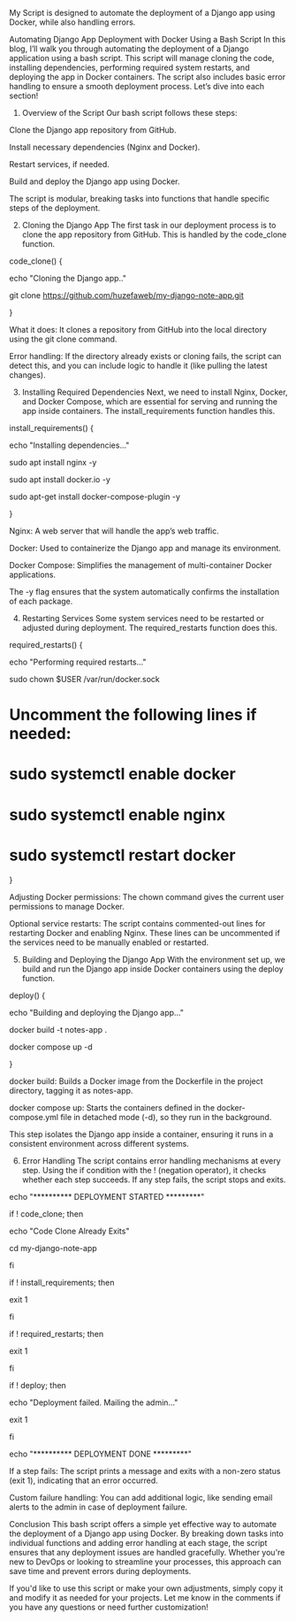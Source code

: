 My Script is designed to automate the deployment of a Django app using Docker, while also handling errors.

Automating Django App Deployment with Docker Using a Bash Script
In this blog, I’ll walk you through automating the deployment of a Django application using a bash script. This script will manage cloning the code, installing dependencies, performing required system restarts, and deploying the app in Docker containers. The script also includes basic error handling to ensure a smooth deployment process. Let’s dive into each section!

1. Overview of the Script
Our bash script follows these steps:

Clone the Django app repository from GitHub.

Install necessary dependencies (Nginx and Docker).

Restart services, if needed.

Build and deploy the Django app using Docker.

The script is modular, breaking tasks into functions that handle specific steps of the deployment.

2. Cloning the Django App
The first task in our deployment process is to clone the app repository from GitHub. This is handled by the code_clone function.

code_clone() {

echo "Cloning the Django app.."

git clone https://github.com/huzefaweb/my-django-note-app.git

}

What it does: It clones a repository from GitHub into the local directory using the git clone command.

Error handling: If the directory already exists or cloning fails, the script can detect this, and you can include logic to handle it (like pulling the latest changes).

3. Installing Required Dependencies
Next, we need to install Nginx, Docker, and Docker Compose, which are essential for serving and running the app inside containers. The install_requirements function handles this.

install_requirements() {

echo "Installing dependencies..."

sudo apt install nginx -y

sudo apt install docker.io -y

sudo apt-get install docker-compose-plugin -y

}

Nginx: A web server that will handle the app’s web traffic.

Docker: Used to containerize the Django app and manage its environment.

Docker Compose: Simplifies the management of multi-container Docker applications.

The -y flag ensures that the system automatically confirms the installation of each package.

4. Restarting Services
Some system services need to be restarted or adjusted during deployment. The required_restarts function does this.

required_restarts() {

echo "Performing required restarts..."

sudo chown $USER /var/run/docker.sock

# Uncomment the following lines if needed:

# sudo systemctl enable docker

# sudo systemctl enable nginx

# sudo systemctl restart docker

}

Adjusting Docker permissions: The chown command gives the current user permissions to manage Docker.

Optional service restarts: The script contains commented-out lines for restarting Docker and enabling Nginx. These lines can be uncommented if the services need to be manually enabled or restarted.

5. Building and Deploying the Django App
With the environment set up, we build and run the Django app inside Docker containers using the deploy function.

deploy() {

echo "Building and deploying the Django app..."

docker build -t notes-app .

docker compose up -d

}

docker build: Builds a Docker image from the Dockerfile in the project directory, tagging it as notes-app.

docker compose up: Starts the containers defined in the docker-compose.yml file in detached mode (-d), so they run in the background.

This step isolates the Django app inside a container, ensuring it runs in a consistent environment across different systems.

6. Error Handling
The script contains error handling mechanisms at every step. Using the if condition with the ! (negation operator), it checks whether each step succeeds. If any step fails, the script stops and exits.

echo "********** DEPLOYMENT STARTED *********"

if ! code_clone; then

echo "Code Clone Already Exits"

cd my-django-note-app

fi

if ! install_requirements; then

exit 1

fi

if ! required_restarts; then

exit 1

fi

if ! deploy; then

echo "Deployment failed. Mailing the admin..."

exit 1

fi

echo "********** DEPLOYMENT DONE *********"

If a step fails: The script prints a message and exits with a non-zero status (exit 1), indicating that an error occurred.

Custom failure handling: You can add additional logic, like sending email alerts to the admin in case of deployment failure.

Conclusion
This bash script offers a simple yet effective way to automate the deployment of a Django app using Docker. By breaking down tasks into individual functions and adding error handling at each stage, the script ensures that any deployment issues are handled gracefully. Whether you're new to DevOps or looking to streamline your processes, this approach can save time and prevent errors during deployments.

If you'd like to use this script or make your own adjustments, simply copy it and modify it as needed for your projects. Let me know in the comments if you have any questions or need further customization!
